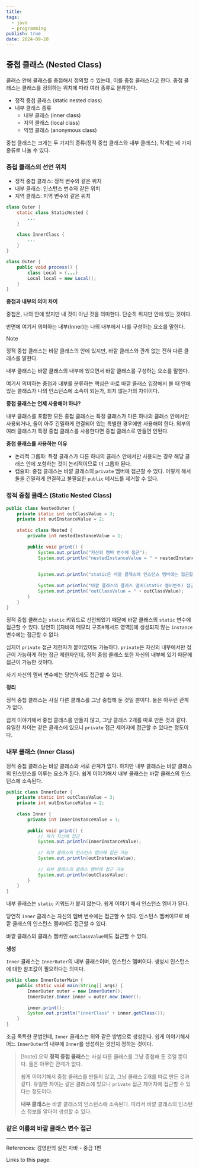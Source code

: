 ```yaml
---
title: 
tags:
  - java
  - programming
publish: true
date: 2024-09-28
---
```

## 중첩 클래스 (Nested Class)
클래스 안에 클래스를 중첩해서 정의할 수 있는데, 이를 중첩 클래스라고 한다.
중첩 클래스는 클래스를 정의하는 위치에 따라 여러 종류로 분류한다.

- 정적 중첩 클래스 (static nested class)
- 내부 클래스 종류
	- 내부 클래스 (inner class)
	- 지역 클래스 (local class)
	- 익명 클래스 (anonymous class)

중첩 클래스는 크게는 두 가지의 종류(정적 중첩 클래스와 내부 클래스), 작게는 네 가지 종류로 나눌 수 있다.

### 중첩 클래스의 선언 위치
- 정적 중첩 클래스: 정적 변수와 같은 위치
- 내부 클래스: 인스턴스 변수와 같은 위치
- 지역 클래스: 지역 변수와 같은 위치

```java title="정적 중첩 클래스와 내부 클래스"
class Outer {
	static class StaticNested {
		...
	}

	class InnerClass {
		...
	}
}
```

```java title="지역 클래스"
class Outer {
	public void process() {
		class Local = {...}
		Local local = new Local();
	}
}
```


**중첩과 내부의 의미 차이**

중첩은, 나의 안에 있지만 내 것이 아닌 것을 의미한다. 단순히 위치만 안에 있는 것이다.

반면에 여기서 의미하는 내부(Inner)는 나의 내부에서 나를 구성하는 요소를 말한다.

> [!note]
> 정적 중첩 클래스는 바깥 클래스의 안에 있지만, 바깥 클래스와 관계 없는 전혀 다른 클래스를 말한다.
> 
> 내부 클래스는 바깥 클래스의 내부에 있으면서 바깥 클래스를 구성하는 요소를 말한다.
> 
> 여기서 의미하는 중첩과 내부를 분류하는 핵심은 바로 바깥 클래스 입장에서 볼 때 안에 있는 클래스가 나의 인스턴스에 소속이 되는가, 되지 않는가의 차이이다.

**중첩 클래스는 언제 사용해야 하나?**

내부 클래스를 포함한 모든 중첩 클래스는 특정 클래스가 다른 하나의 클래스 안에서만 사용되거나, 둘이 아주 긴밀하게 연결되어 있는 특별한 경우에만 사용해야 한다. 외부의 여러 클래스가 특정 중첩 클래스를 사용한다면 중첩 클래스로 만들면 안된다.

**중첩 클래스를 사용하는 이유**

- 논리적 그룹화: 특정 클래스가 다른 하나의 클래스 안에서만 사용되는 경우 해당 클래스 안에 포함하는 것이 논리적이므로 더 그룹화 된다.
- 캡슐화: 중첩 클래스는 바깥 클래스의 `private` 멤버에 접근할 수 있다. 이렇게 해서 둘을 긴밀하게 연결하고 불필요한 `public` 메서드를 제거할 수 있다.


### 정적 중첩 클래스 (Static Nested Class)
```java title="NestedOuter.java"
public class NestedOuter {  
    private static int outClassValue = 3;  
    private int outInstanceValue = 2;  
  
    static class Nested {  
        private int nestedInstanceValue = 1;  
  
        public void print() {  
            System.out.println("자신의 멤버 변수에 접근");  
            System.out.println("nestedInstanceValue = " + nestedInstanceValue);  
  
  
            System.out.println("static은 바깥 클래스에 인스턴스 멤버에는 접근할 수 없음");  
  
            System.out.println("바깥 클래스의 클래스 멤버(static 멤버변수) 접근 (private이어도 가능, 범위 내부이기 때문)");  
            System.out.println("outClassValue = " + outClassValue);  
        }  
    }  
}
```

정적 중첩 클래스는 `static` 키워드로 선언되었기 때문에 바깥 클래스의 `static` 변수에 접근할 수 있다. 당연히 [[자바의 메모리 구조#메서드 영역]]에 생성되지 않는 `instance` 변수에는 접근할 수 없다.

심지어 `private` 접근 제한자가 붙어있어도 가능하다. `private`은 자신의 내부에서만 접근이 가능하게 하는 접근 제한자인데, 정적 중첩 클래스 또한 자신의 내부에 있기 때문에 접근이 가능한 것이다.

자기 자신의 멤버 변수에는 당연하게도 접근할 수 있다.

**정리**

정적 중첩 클래스는 사실 다른 클래스를 그냥 중첩해 둔 것일 뿐이다. 둘은 아무런 관계가 없다.

쉽게 이야기해서 중첩 클래스를 만들지 않고, 그냥 클래스 2개를 따로 만든 것과 같다. 유일한 차이는 같은 클래스에 있으니 `private` 접근 제어자에 접근할 수 있다는 정도이다.

### 내부 클래스 (Inner Class)
정적 중첩 클래스는 바깥 클래스와 서로 관계가 없다. 하지만 내부 클래스는 바깥 클래스의 인스턴스를 이루는 요소가 된다. 쉽게 이야기해서 내부 클래스는 바깥 클래스의 인스턴스에 소속된다.

```java title="InnerOuter.java"
public class InnerOuter {  
    private static int outClassValue = 3;  
    private int outInstanceValue = 2;  
  
    class Inner {  
        private int innerInstanceValue = 1;  
  
        public void print() {  
            // 자기 자신에 접근  
            System.out.println(innerInstanceValue);  
  
            // 외부 클래스의 인스턴스 멤버에 접근 가능  
            System.out.println(outInstanceValue);  
  
            // 외부 클래스의 클래스 멤버에 접근 가능  
            System.out.println(outClassValue);  
        }  
    }  
}
```

내부 클래스는 `static` 키워드가 붙지 않는다. 쉽게 이야기 해서 인스턴스 멤버가 된다. 

당연히 `Inner` 클래스는 자신의 멤버 변수에는 접근할 수 있다. 인스턴스 멤버이므로 바깥 클래스의 인스턴스 멤버에도 접근할 수 있다.

바깥 클래스의 클래스 멤버인 `outClassValue`에도 접근할 수 있다.

**생성**

`Inner` 클래스는 `InnerOuter`의 내부 클래스이며, 인스턴스 멤버이다. 생성시 인스턴스에 대한 참조값이 필요하다는 의미다.
```java title="InnerOuterMain.java"
public class InnerOuterMain {  
    public static void main(String[] args) {  
        InnerOuter outer = new InnerOuter();  
        InnerOuter.Inner inner = outer.new Inner();  
  
        inner.print();  
        System.out.println("innerClass" + inner.getClass());  
    }  
}
```

조금 독특한 문법인데, `Inner` 클래스는 위와 같은 방법으로 생성한다. 쉽게 이야기해서 어느 `InnerOuter`의 내부에 `Inner`를 생성하는 것인지 정하는 것이다.

> [!note] 요약
> **정적 중첩 클래스**는 사실 다른 클래스를 그냥 중첩해 둔 것일 뿐이다. 둘은 아무런 관계가 없다.
> 
> 쉽게 이야기해서 중첩 클래스를 만들지 않고, 그냥 클래스 2개를 따로 만든 것과 같다. 유일한 차이는 같은 클래스에 있으니 `private` 접근 제어자에 접근할 수 있다는 정도이다.
> 
> **내부 클래스**는 바깥 클래스의 인스턴스에 소속된다. 따라서 바깥 클래스의 인스턴스 정보를 알아야 생성할 수 있다.

### 같은 이름의 바깥 클래스 변수 접근



---
References: 김영한의 실전 자바 - 중급 1편

Links to this page: 